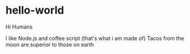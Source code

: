 # hello-world

Hi Humans 

I like Node.js and coffee script (that's what i am made of)
Tacos from the moon are superior to those on earth 
